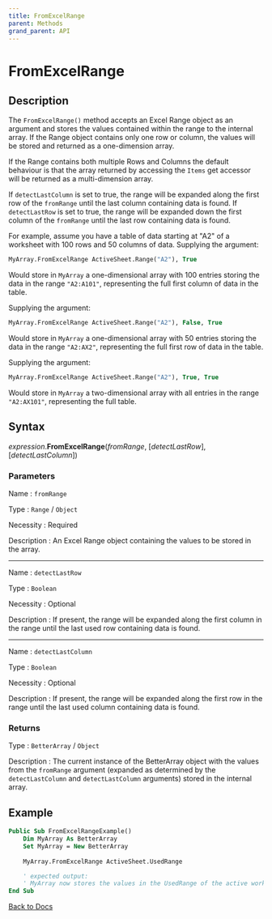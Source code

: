 ```yaml
---
title: FromExcelRange
parent: Methods
grand_parent: API
---
```


# FromExcelRange

## Description

The `FromExcelRange()` method accepts an Excel Range object as an argument and stores the values contained within the range to the internal array. If the Range object contains only one row or column, the values will be stored and returned as a one-dimension array. 

If the Range contains both multiple Rows and Columns the default behaviour is that the array returned by accessing the `Items` get accessor will be returned as a multi-dimension array. 

If `detectLastColumn` is set to true, the range will be expanded along the first row of the `fromRange` until the last column containing data is found. If `detectLastRow` is set to true, the range will be expanded down the first column of the `fromRange` until the last row containing data is found. 

For example, assume you have a table of data starting at "A2" of a worksheet with 100 rows and 50 columns of data. Supplying the argument:

```vb
MyArray.FromExcelRange ActiveSheet.Range("A2"), True
```

Would store in `MyArray` a one-dimensional array with 100 entries storing the data in the range `"A2:A101"`, representing the full first column of data in the table.

Supplying the argument:

```vb
MyArray.FromExcelRange ActiveSheet.Range("A2"), False, True
```

Would store in `MyArray` a one-dimensional array with 50 entries storing the data in the range `"A2:AX2"`, representing the full first row of data in the table.

Supplying the argument:

```vb
MyArray.FromExcelRange ActiveSheet.Range("A2"), True, True
```

Would store in `MyArray` a two-dimensional array with all entries in the range `"A2:AX101"`, representing the full table.

## Syntax

*expression*.**FromExcelRange**(*fromRange*, [*detectLastRow*], [*detectLastColumn*])

### Parameters

Name 
: `fromRange`

Type
: `Range` / `Object`

Necessity
: Required

Description
: An Excel Range object containing the values to be stored in the array.

---

Name 
: `detectLastRow`

Type
: `Boolean`

Necessity
: Optional

Description
: If present, the range will be expanded along the first column in the range until the last used row containing data is found.

---

Name 
: `detectLastColumn`

Type
: `Boolean`

Necessity
: Optional

Description
: If present, the range will be expanded along the first row in the range until the last used column containing data is found.

### Returns

Type
: `BetterArray` / `Object`

Description
: The current instance of the BetterArray object with the values from the `fromRange` argument (expanded as determined by the `detectLastColumn` and `detectLastColumn` arguments) stored in the internal array.

## Example

```vb
Public Sub FromExcelRangeExample()
    Dim MyArray As BetterArray
    Set MyArray = New BetterArray
    
    MyArray.FromExcelRange ActiveSheet.UsedRange

    ' expected output:
    ' MyArray now stores the values in the UsedRange of the active worksheet
End Sub
```


[Back to Docs](https://senipah.github.io/VBA-Better-Array/)





